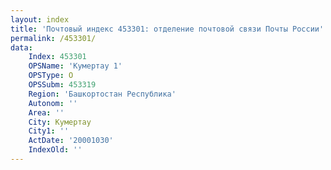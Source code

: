 ```yaml
---
layout: index
title: 'Почтовый индекс 453301: отделение почтовой связи Почты России'
permalink: /453301/
data:
    Index: 453301
    OPSName: 'Кумертау 1'
    OPSType: О
    OPSSubm: 453319
    Region: 'Башкортостан Республика'
    Autonom: ''
    Area: ''
    City: Кумертау
    City1: ''
    ActDate: '20001030'
    IndexOld: ''
---
```

